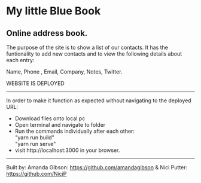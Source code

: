 
# My little Blue Book
## Online address book.

The purpose of the site is to show a list of our contacts. 
It has the funtionality to add new contacts and to view the following details about each entry:

Name,
Phone ,
Email,
Company,
Notes,
Twitter.

WEBSITE IS DEPLOYED
****
In order to make it function as expected without navigating to the deployed URL:
 - Download files onto local pc
 - Open terminal and navigate to folder
 - Run the commands individually after each other:<br>
     "yarn run build"<br>
     "yarn run serve"
 - visit http://localhost:3000 in your browser.

*****
Built by: Amanda Gibson: https://github.com/amandagibson
& Nici Putter: https://github.com/NiciP


